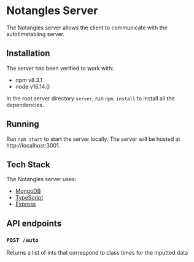 # Notangles Server

The Notangles server allows the client to communicate with the autotimetabling server.

## Installation

The server has been verified to work with:

- npm v8.3.1
- node v16.14.0

In the root server directory `server`, run `npm install` to install all the dependencies.

## Running

Run `npm start` to start the server locally. The server will be hosted at http://localhost:3001.

## Tech Stack

The Notangles server uses:

- [MongoDB](https://www.mongodb.com/)
- [TypeScript](https://www.typescriptlang.org/)
- [Express](https://expressjs.com/)

## API endpoints

### `POST /auto`

Returns a list of ints that correspond to class times for the inputted data
